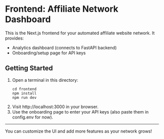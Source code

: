 # Frontend: Affiliate Network Dashboard

This is the Next.js frontend for your automated affiliate website network. It provides:
- Analytics dashboard (connects to FastAPI backend)
- Onboarding/setup page for API keys

## Getting Started

1. Open a terminal in this directory:
   ```
   cd frontend
   npm install
   npm run dev
   ```
2. Visit http://localhost:3000 in your browser.
3. Use the onboarding page to enter your API keys (also paste them in config.env for now).

---

You can customize the UI and add more features as your network grows!
